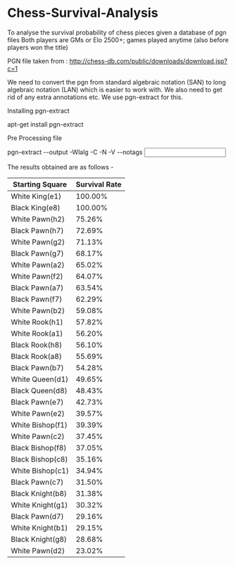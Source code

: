 # Chess-Survival-Analysis
To analyse the survival probability of chess pieces given a database of pgn files
Both players are GMs or Elo 2500+; games played anytime (also before players won the title)

PGN file taken from : http://chess-db.com/public/downloads/download.jsp?c=1

We need to convert the pgn from standard algebraic notation (SAN) to long algebraic notation (LAN) which is easier to work with. We also need to get rid of any extra annotations etc. We use pgn-extract for this.

Installing pgn-extract

apt-get install pgn-extract

Pre Processing file

pgn-extract --output <output filename> -Wlalg  -C -N -V --notags <input file>


The results obtained are as follows - 

| Starting Square | Survival Rate |
|-----------------|---------------|
|White King(e1)   | 100.00%       |
|Black King(e8)   | 100.00%  	    |
|White Pawn(h2)   | 75.26%  	    |
|Black Pawn(h7)   | 72.69%  	    |
|White Pawn(g2)   | 71.13%  	    |
|Black Pawn(g7)   | 68.17%        |
|White Pawn(a2)   | 65.02%        |
|White Pawn(f2)   | 64.07%        |
|Black Pawn(a7)   | 63.54%        |
|Black Pawn(f7)   | 62.29%        |
|White Pawn(b2)   | 59.08%        |
|White Rook(h1)   | 57.82%        |
|White Rook(a1)   | 56.20%        |
|Black Rook(h8)   | 56.10%        |
|Black Rook(a8)   | 55.69%        |
|Black Pawn(b7)   | 54.28%        |
|White Queen(d1)  | 49.65%        |
|Black Queen(d8)  | 48.43%        |
|Black Pawn(e7)   | 42.73%        |
|White Pawn(e2)   | 39.57%        |
|White Bishop(f1) | 39.39%        |
|White Pawn(c2)   | 37.45%        |
|Black Bishop(f8) | 37.05%        |
|Black Bishop(c8) | 35.16%        |
|White Bishop(c1) | 34.94%        |
|Black Pawn(c7)   | 31.50%        |
|Black Knight(b8) | 31.38%        |
|White Knight(g1) | 30.32%        |
|Black Pawn(d7)   |	29.16%        |
|White Knight(b1) | 29.15%        |
|Black Knight(g8) |	28.68%        |
|White Pawn(d2)   |	23.02%        |
